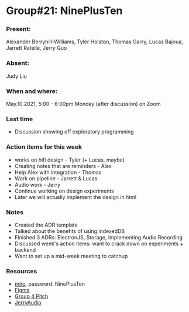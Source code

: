 # Group#21: NinePlusTen

### Present: 
Alexander Berryhill-Williams, Tyler Holston, Thomas Garry, Lucas Bajoua, Jarrett Ratelle, Jerry Guo

### Absent:
Judy Liu

### When and where:
May.10.2021, 5:00 - 6:00pm Monday (after discussion) on Zoom

### Last time
- Discussion showing off exploratory programming

### Action items for this week
- works on hifi design - Tyler (+ Lucas, maybe)
- Creating notes that are reminders - Alex
- Help Alex with integration - Thomas
- Work on pipeline - Jarrett & Lucas
- Audio work - Jerry
- Continue working on design experiments
- Later we will actually implement the design in html

### Notes
- Created the ADR template
- Talked about the benefits of using indexedDB
- Finished 3 ADRs: ElectronJS, Storage, Implementing Audio Recording
- Discussed week's action items: want to crack down on experiments + backend
- Want to set up a mid-week meeting to catchup

### Resources
- [miro](https://miro.com/app/board/o9J_lJdxiAU=/), password: NinePlusTen
- [Figma](https://www.figma.com/file/ozPYo9xDLUzF46TTTyFECs/NinePlusTen?node-id=29%3A0)
- [Group 4 Pitch](https://github.com/AlexisChen99/cse110-w21-group4/blob/main/specs/pitch/MVP%20Project%20Pitch.pdf)
- [JerryAudio](https://docs.google.com/document/d/1DTeu0fCqwd32mrfJILiDyT8WtjWKaQgDq9T0JlL-BX0/edit)
